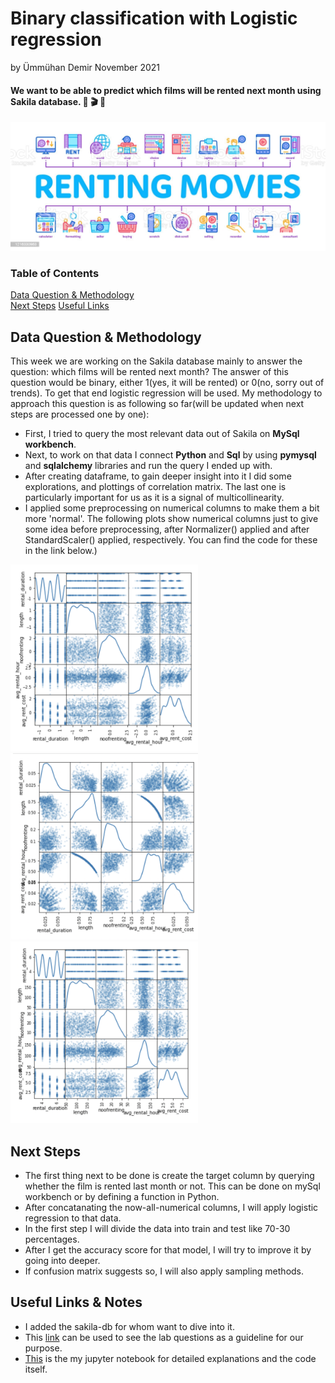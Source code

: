 # Binary classification with Logistic regression
by Ümmühan Demir November 2021

#### **We want to be able to predict which films will be rented next month using Sakila database.** :popcorn: :clapper: :movie_camera:
![What is this](images/renting_movies.jpeg)

### Table of Contents  
[Data Question & Methodology](#Headers)  
[Next Steps](#Headers)
[Useful Links](#Headers)
<a name="headers"/>
## Data Question & Methodology
This week we are working on the Sakila database mainly to answer the question: which films will be rented next month? The answer of this question would be binary, either 1(yes, it will be rented) or 0(no, sorry out of trends). To get that end logistic regression will be used. 
 My methodology to approach this question is as following so far(will be updated when next steps are processed one by one):
* First, I tried to query the most relevant data out of Sakila on **MySql workbench**. 
* Next, to work on that data I connect **Python** and **Sql** by using **pymysql** and **sqlalchemy** libraries and run the query I ended up with.
* After creating dataframe, to gain deeper insight into it I did some explorations, and plottings of correlation matrix. The last one is particularly important for us as it is a signal of multicollinearity.
* I applied some preprocessing on numerical columns to make them a bit more 'normal'. The following plots show numerical columns just to give some idea before preprocessing, after Normalizer() applied and after StandardScaler() applied, respectively. You can find the code for these in the link below.)
 <p float="left">
  <img src="/images/before.png" width="300"  />
  <img src="/images/Normalizer.png" width="300" /> 
  <img src="/images/standard.png" width="300" />
</p>

## Next Steps
* The first thing next to be done is create the target column by querying whether the film is rented last month or not. This can be done on mySql workbench or by defining a function in Python.
* After concatanating the now-all-numerical columns, I will apply logistic regression to that data. 
* In the first step I will divide the data into train and test like 70-30 percentages. 
* After I get the accuracy score for that model, I will try to improve it by going into deeper.
* If confusion matrix suggests so, I will also apply sampling methods.

## Useful Links & Notes
* I added the sakila-db for whom want to dive into it.
* This [link](https://github.com/UmmuDem/Making_Predictions_Sakila/blob/main/related_lab_questions.md) can be used to see the lab questions as a guideline for our purpose.
* [This](https://github.com/UmmuDem/Making_Predictions_Sakila/blob/main/Lab%20%7C%20Making%20predictions%20with%20logistic%20regression.ipynb) is the my jupyter notebook for detailed explanations and the code itself.



